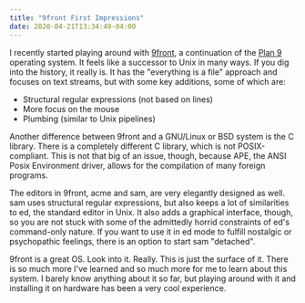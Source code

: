 ```yaml
---
title: "9front First Impressions"
date: 2020-04-21T13:34:49-04:00
---
```


I recently started playing around with [9front](http://9front.org), a
continuation of the [Plan 9](http://9p.io/plan9) operating system. It feels like
a successor to Unix in many ways. If you dig into the history, it really is. It
has the "everything is a file" approach and focuses on text streams, but with
some key additions, some of which are:

* Structural regular expressions (not based on lines)
* More focus on the mouse
* Plumbing (similar to Unix pipelines)

Another difference between 9front and a GNU/Linux or BSD system is the C
library. There is a completely different C library, which is not
POSIX-compliant. This is not that big of an issue, though, because APE, the ANSI
Posix Environment driver, allows for the compilation of many foreign programs.

The editors in 9front, acme and sam, are very elegantly designed as well. sam
uses structural regular expressions, but also keeps a lot of similarities to ed,
the standard editor in Unix. It also adds a graphical interface, though, so you
are not stuck with some of the admittedly horrid constraints of ed's
command-only nature. If you want to use it in ed mode to fulfill nostalgic or
psychopathic feelings, there is an option to start sam "detached".

9front is a great OS. Look into it. Really. This is just the surface of it.
There is so much more I've learned and so much more for me to learn about this
system. I barely know anything about it so far, but playing around with it and
installing it on hardware has been a very cool experience.
